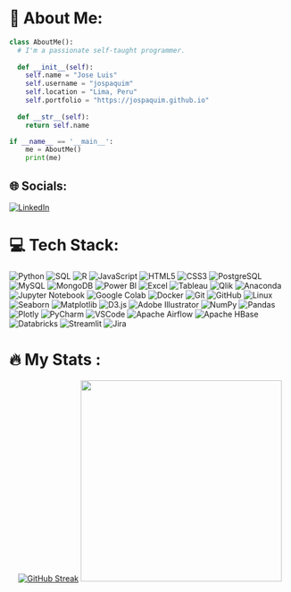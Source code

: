 # 💫 About Me:

```python
class AboutMe():
  # I'm a passionate self-taught programmer.
    
  def __init__(self):
    self.name = "Jose Luis"
    self.username = "jospaquim"
    self.location = "Lima, Peru"
    self.portfolio = "https://jospaquim.github.io"
  
  def __str__(self):
    return self.name

if __name__ == '__main__':
    me = AboutMe()
    print(me)
```



## 🌐 Socials:
[![LinkedIn](https://img.shields.io/badge/LinkedIn-%230077B5.svg?logo=linkedin&logoColor=white)](https://linkedin.com/in/jospaquim) 


# 💻 Tech Stack:

![Python](https://img.shields.io/badge/-Python-3670A0?style=plastic&logo=python&logoColor=white)
![SQL](https://img.shields.io/badge/-SQL-003B57?style=flat&logo=postgresql&logoColor=white)
![R](https://img.shields.io/badge/-R-276DC3?style=flat&logo=r&logoColor=white)
![JavaScript](https://img.shields.io/badge/-JavaScript-F7DF1E?style=flat&logo=javascript&logoColor=white)
![HTML5](https://img.shields.io/badge/-HTML5-E34F26?style=flat&logo=html5&logoColor=white)
![CSS3](https://img.shields.io/badge/-CSS3-1572B6?style=flat&logo=css3&logoColor=white)
![PostgreSQL](https://img.shields.io/badge/-PostgreSQL-336791?style=flat&logo=postgresql&logoColor=white)
![MySQL](https://img.shields.io/badge/-MySQL-4479A1?style=flat&logo=mysql&logoColor=white)
![MongoDB](https://img.shields.io/badge/-MongoDB-%234ea94b.svg?style=plastic&logo=mongodb&logoColor=white)
![Power BI](https://img.shields.io/badge/-Power%20BI-F2C811?style=flat&logo=powerbi&logoColor=white)
![Excel](https://img.shields.io/badge/-Excel-217346?style=flat&logo=microsoftexcel&logoColor=white)
![Tableau](https://img.shields.io/badge/-Tableau-E97627?style=flat&logo=tableau&logoColor=white)
![Qlik](https://img.shields.io/badge/-Qlik-0A9ED7?style=flat&logo=qlik&logoColor=white)
![Anaconda](https://img.shields.io/badge/-Anaconda-44A833?style=flat&logo=anaconda&logoColor=white)
![Jupyter Notebook](https://img.shields.io/badge/-Jupyter%20Notebook-F37626?style=flat&logo=jupyter&logoColor=white)
![Google Colab](https://img.shields.io/badge/-Google%20Colab-F9AB00?style=flat&logo=googlecolab&logoColor=white)
![Docker](https://img.shields.io/badge/-Docker-2496ED?style=flat&logo=docker&logoColor=white)
![Git](https://img.shields.io/badge/-Git-F05032?style=flat&logo=git&logoColor=white)
![GitHub](https://img.shields.io/badge/-GitHub-181717?style=flat&logo=github&logoColor=white)
![Linux](https://img.shields.io/badge/-Linux-FCC624?style=flat&logo=linux&logoColor=black)
![Seaborn](https://img.shields.io/badge/-Seaborn-181717?style=flat&logo=plotly&logoColor=white)
![Matplotlib](https://img.shields.io/badge/-Matplotlib-181717?style=flat&logo=plotly&logoColor=white)
![D3.js](https://img.shields.io/badge/-D3.js-F9A03C?style=flat&logo=d3.js&logoColor=white)
![Adobe Illustrator](https://img.shields.io/badge/-Adobe%20Illustrator-%23FF9A00.svg?style=plastic&logo=adobeillustrator&logoColor=white) 
![NumPy](https://img.shields.io/badge/-Numpy-%23013243.svg?style=plastic&logo=numpy&logoColor=white) 
![Pandas](https://img.shields.io/badge/-Pandas-%23150458.svg?style=plastic&logo=pandas&logoColor=white) 
![Plotly](https://img.shields.io/badge/-Plotly-%233F4F75.svg?style=plastic&logo=plotly&logoColor=white) 
![PyCharm](https://img.shields.io/badge/-PyCharm-000000?style=flat&logo=pycharm&logoColor=white)
![VSCode](https://img.shields.io/badge/-VSCode-007ACC?style=flat&logo=visualstudiocode&logoColor=white)
![Apache Airflow](https://img.shields.io/badge/-Apache%20Airflow-017CEE?style=flat&logo=apacheairflow&logoColor=white)
![Apache HBase](https://img.shields.io/badge/-Apache%20HBase-3B4252?style=flat&logo=apachehbase&logoColor=white)
![Databricks](https://img.shields.io/badge/-Databricks-FF3621?style=flat&logo=databricks&logoColor=white)
![Streamlit](https://img.shields.io/badge/-Streamlit-FF4B4B?style=flat&logo=streamlit&logoColor=white)
![Jira](https://img.shields.io/badge/-Jira-0052CC?style=flat&logo=jirasoftware&logoColor=white)


# 🔥 My Stats :

<p align=center>
  <div align=center>
        <a href="https://git.io/streak-stats">
          <img src="https://github-readme-streak-stats.herokuapp.com?user=jospaquim&theme=algolia&hide_border=true&mode=weekly" alt="GitHub Streak" /></a>
    <picture>
      <source srcset="https://github-readme-stats.vercel.app/api/top-langs?username=jospaquim&theme=algolia&hide_border=true&langs_count=6&layout=compact" media="(prefers-color-scheme: dark)" />
      <source srcset="https://github-readme-stats.vercel.app/api/top-langs?username=jospaquim&langs_count=6&layout=compact" media="(prefers-color-scheme: light), (prefers-color-scheme: no-preference)" />
      <img width="360" align="rigth" src="https://github-readme-stats.vercel.app/api/top-langs?username=jospaquim&langs_count=6&layout=compact" />
    </picture>
  </div>
</p>

